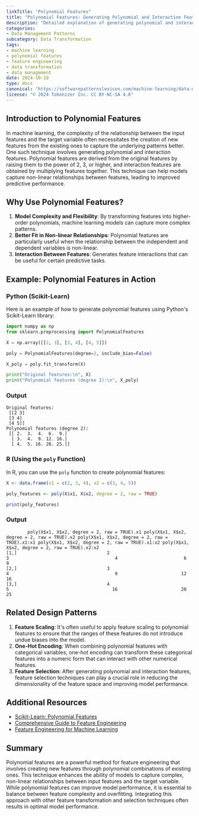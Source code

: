 ```yaml
---
linkTitle: "Polynomial Features"
title: "Polynomial Features: Generating Polynomial and Interaction Features"
description: "Detailed explanation of generating polynomial and interaction features for machine learning models."
categories:
- Data Management Patterns
subcategory: Data Transformation
tags:
- machine learning
- polynomial features
- feature engineering
- data transformation
- data management
date: 2024-10-10
type: docs
canonical: "https://softwarepatternslexicon.com/machine-learning/data-management-patterns/data-transformation/polynomial-features"
license: "© 2024 Tokenizer Inc. CC BY-NC-SA 4.0"
---
```


## Introduction to Polynomial Features

In machine learning, the complexity of the relationship between the input features and the target variable often necessitates the creation of new features from the existing ones to capture the underlying patterns better. One such technique involves generating polynomial and interaction features. Polynomial features are derived from the original features by raising them to the power of 2, 3, or higher, and interaction features are obtained by multiplying features together. This technique can help models capture non-linear relationships between features, leading to improved predictive performance.

## Why Use Polynomial Features?

1. **Model Complexity and Flexibility**: By transforming features into higher-order polynomials, machine learning models can capture more complex patterns.
2. **Better Fit in Non-linear Relationships**: Polynomial features are particularly useful when the relationship between the independent and dependent variables is non-linear.
3. **Interaction Between Features**: Generates feature interactions that can be useful for certain predictive tasks.

## Example: Polynomial Features in Action

### Python (Scikit-Learn)

Here is an example of how to generate polynomial features using Python's Scikit-Learn library:

```python
import numpy as np
from sklearn.preprocessing import PolynomialFeatures

X = np.array([[2, 3], [3, 4], [4, 5]])

poly = PolynomialFeatures(degree=2, include_bias=False)

X_poly = poly.fit_transform(X)

print("Original features:\n", X)
print("Polynomial features (degree 2):\n", X_poly)
```

### Output

```
Original features:
 [[2 3]
 [3 4]
 [4 5]]
Polynomial features (degree 2):
 [[ 2.  3.  4.  6.  9.]
  [ 3.  4.  9. 12. 16.]
  [ 4.  5. 16. 20. 25.]]
```

### R (Using the `poly` Function)

In R, you can use the `poly` function to create polynomial features:

```r
X <- data.frame(x1 = c(2, 3, 4), x2 = c(3, 4, 5))

poly_features <- poly(X$x1, X$x2, degree = 2, raw = TRUE)

print(poly_features)
```

### Output

```
        poly(X$x1, X$x2, degree = 2, raw = TRUE).x1 poly(X$x1, X$x2, degree = 2, raw = TRUE).x2 poly(X$x1, X$x2, degree = 2, raw = TRUE).x1:x1 poly(X$x1, X$x2, degree = 2, raw = TRUE).x1:x2 poly(X$x1, X$x2, degree = 2, raw = TRUE).x2:x2 
[1,]                                  2                                      3                                        4                         6                           9 
[2,]                                  3                                      4                                        9                        12                          16 
[3,]                                  4                                      5                                       16                        20                          25 
```

## Related Design Patterns

1. **Feature Scaling**: It's often useful to apply feature scaling to polynomial features to ensure that the ranges of these features do not introduce undue biases into the model.
2. **One-Hot Encoding**: When combining polynomial features with categorical variables, one-hot encoding can transform these categorical features into a numeric form that can interact with other numerical features.
3. **Feature Selection**: After generating polynomial and interaction features, feature selection techniques can play a crucial role in reducing the dimensionality of the feature space and improving model performance.

## Additional Resources

- [Scikit-Learn: Polynomial Features](https://scikit-learn.org/stable/modules/generated/sklearn.preprocessing.PolynomialFeatures.html)
- [Comprehensive Guide to Feature Engineering](https://towardsdatascience.com/a-comprehensive-guide-to-feature-engineering-ddf69fc7efed)
- [Feature Engineering for Machine Learning](https://www.kdnuggets.com/2021/06/feature-engineering-machine-learning.html)

## Summary

Polynomial features are a powerful method for feature engineering that involves creating new features through polynomial combinations of existing ones. This technique enhances the ability of models to capture complex, non-linear relationships between input features and the target variable. While polynomial features can improve model performance, it is essential to balance between feature complexity and overfitting. Integrating this approach with other feature transformation and selection techniques often results in optimal model performance.


